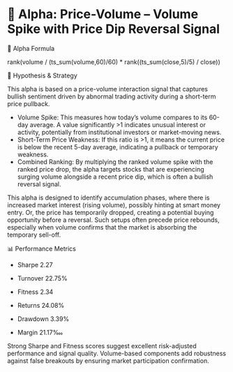 # 📌 Alpha: Price-Volume – Volume Spike with Price Dip Reversal Signal
🧮 Alpha Formula

rank(volume / (ts_sum(volume,60)/60) * rank((ts_sum(close,5)/5) / close))

🧠 Hypothesis & Strategy

This alpha is based on a price-volume interaction signal that captures bullish sentiment driven by abnormal trading activity during a short-term price pullback.
- Volume Spike: This measures how today’s volume compares to its 60-day average. A value significantly >1 indicates unusual interest or activity, potentially from institutional investors or market-moving news.
- Short-Term Price Weakness: If this ratio is >1, it means the current price is below the recent 5-day average, indicating a pullback or temporary weakness.
- Combined Ranking: By multiplying the ranked volume spike with the ranked price drop, the alpha targets stocks that are experiencing surging volume alongside a recent price dip, which is often a bullish reversal signal.

This alpha is designed to identify accumulation phases, where there is increased market interest (rising volume), possibly hinting at smart money entry. Or, the price has temporarily dropped, creating a potential buying opportunity before a reversal. Such setups often precede price rebounds, especially when volume confirms that the market is absorbing the temporary sell-off.

📊 Performance Metrics

- Sharpe	2.27

- Turnover	22.75%

- Fitness	2.34

- Returns	24.08%

- Drawdown	3.39%

- Margin	21.17‱

Strong Sharpe and Fitness scores suggest excellent risk-adjusted performance and signal quality. Volume-based components add robustness against false breakouts by ensuring market participation confirmation.

